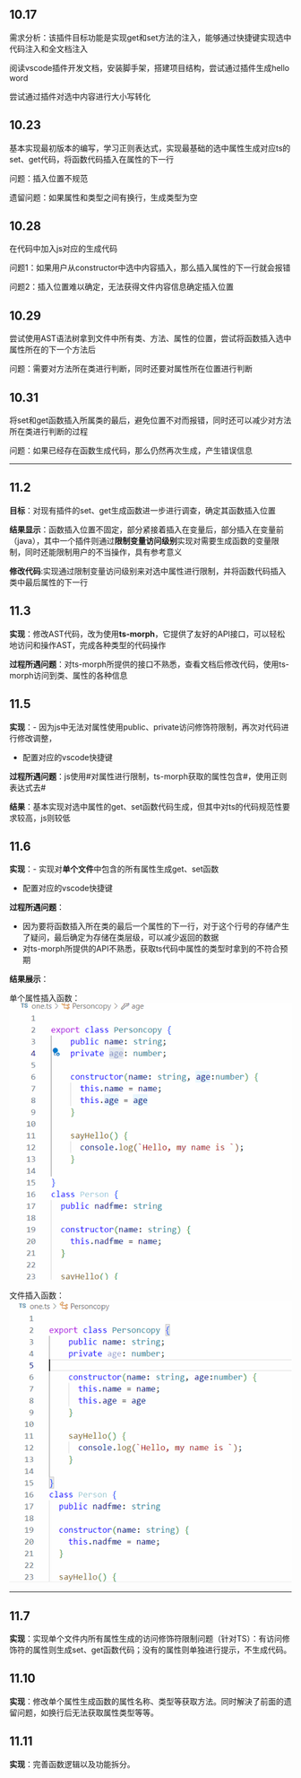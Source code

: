 ## 10.17
需求分析：该插件目标功能是实现get和set方法的注入，能够通过快捷键实现选中代码注入和全文档注入

阅读vscode插件开发文档，安装脚手架，搭建项目结构，尝试通过插件生成hello word

尝试通过插件对选中内容进行大小写转化
## 10.23
基本实现最初版本的编写，学习正则表达式，实现最基础的选中属性生成对应ts的set、get代码，将函数代码插入在属性的下一行

问题：插入位置不规范

遗留问题：如果属性和类型之间有换行，生成类型为空
## 10.28
在代码中加入js对应的生成代码

问题1：如果用户从constructor中选中内容插入，那么插入属性的下一行就会报错

问题2：插入位置难以确定，无法获得文件内容信息确定插入位置
## 10.29
尝试使用AST语法树拿到文件中所有类、方法、属性的位置，尝试将函数插入选中属性所在的下一个方法后

问题：需要对方法所在类进行判断，同时还要对属性所在位置进行判断
## 10.31
将set和get函数插入所属类的最后，避免位置不对而报错，同时还可以减少对方法所在类进行判断的过程

问题：如果已经存在函数生成代码，那么仍然再次生成，产生错误信息

---

## 11.2
**目标**：对现有插件的set、get生成函数进一步进行调查，确定其函数插入位置

**结果显示**：函数插入位置不固定，部分紧接着插入在变量后，部分插入在变量前（java），其中一个插件则通过**限制变量访问级别**实现对需要生成函数的变量限制，同时还能限制用户的不当操作，具有参考意义

**修改代码**:实现通过限制变量访问级别来对选中属性进行限制，并将函数代码插入类中最后属性的下一行
## 11.3
**实现**：修改AST代码，改为使用**ts-morph**，它提供了友好的API接口，可以轻松地访问和操作AST，完成各种类型的代码操作

**过程所遇问题**：对ts-morph所提供的接口不熟悉，查看文档后修改代码，使用ts-morph访问到类、属性的各种信息
## 11.5
**实现**：- 因为js中无法对属性使用public、private访问修饰符限制，再次对代码进行修改调整，

- 配置对应的vscode快捷键

**过程所遇问题**：js使用#对属性进行限制，ts-morph获取的属性包含#，使用正则表达式去#

**结果**：基本实现对选中属性的get、set函数代码生成，但其中对ts的代码规范性要求较高，js则较低
## 11.6
**实现**：- 实现对**单个文件**中包含的所有属性生成get、set函数
- 配置对应的vscode快捷键

**过程所遇问题**：
- 因为要将函数插入所在类的最后一个属性的下一行，对于这个行号的存储产生了疑问，最后确定为存储在类层级，可以减少返回的数据
- 对ts-morph所提供的API不熟悉，获取ts代码中属性的类型时拿到的不符合预期

**结果展示**：

单个属性插入函数：
![img](./pic/single.gif)

文件插入函数：
![img](./pic/all.gif)


---

## 11.7
**实现**：实现单个文件内所有属性生成的访问修饰符限制问题（针对TS）：有访问修饰符的属性则生成set、get函数代码；没有的属性则单独进行提示，不生成代码。

## 11.10
**实现**：修改单个属性生成函数的属性名称、类型等获取方法。同时解決了前面的遗留问题，如换行后无法获取属性类型等等。

## 11.11
**实现**：完善函数逻辑以及功能拆分。
